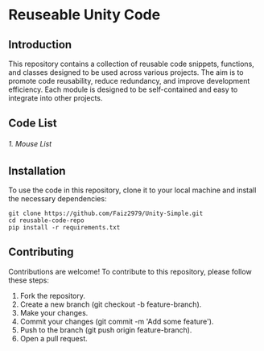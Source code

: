 
# Reuseable Unity Code



## Introduction
This repository contains a collection of reusable code snippets, functions, and classes designed to be used across various projects. 
The aim is to promote code reusability, reduce redundancy, and improve development efficiency. 
Each module is designed to be self-contained and easy to integrate into other projects.

## Code List
###### 1. Mouse List


## Installation
To use the code in this repository, clone it to your local machine and install the necessary dependencies:


    git clone https://github.com/Faiz2979/Unity-Simple.git
    cd reusable-code-repo
    pip install -r requirements.txt



## Contributing

Contributions are welcome! To contribute to this repository, please follow these steps:

1. Fork the repository.
2. Create a new branch (git checkout -b feature-branch).
3. Make your changes.
4. Commit your changes (git commit -m 'Add some feature').
5. Push to the branch (git push origin feature-branch).
6. Open a pull request.
